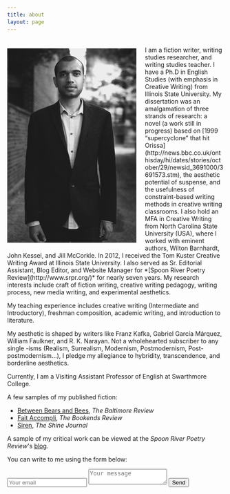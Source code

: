 ```yaml
---
title: about
layout: page
---
```

<br>
<img style="float: left; margin: 5px 20px 10px 0px;" src="/assets/images/shailenmishra.jpg" />I am a fiction writer, writing studies researcher, and writing studies teacher. I have a Ph.D in English Studies (with emphasis in Creative Writing) from Illinois State University. My dissertation was an amalgamation of three strands of research: a novel (a work still in progress) based on [1999 “supercyclone” that hit Orissa](http://news.bbc.co.uk/onthisday/hi/dates/stories/october/29/newsid_3691000/3691573.stm), the aesthetic potential of suspense, and the usefulness of constraint-based writing methods in creative writing classrooms. I also hold an MFA in Creative Writing from North Carolina State University (USA), where I worked with eminent authors, Wilton Barnhardt, John Kessel, and Jill McCorkle. In 2012, I received the Tom Kuster Creative Writing Award at Illinois State University. I also served as Sr. Editorial Assistant, Blog Editor, and Website Manager for *[Spoon River Poetry Review](http://www.srpr.org/)* for nearly seven years. My research interests include craft of fiction writing, creative writing pedagogy, writing process, new media writing, and experimental aesthetics.

My teaching experience includes creative writing (Intermediate and Introductory), freshman composition, academic writing, and introduction to literature.

My aesthetic is shaped by writers like Franz Kafka, Gabriel García Márquez, William Faulkner, and R. K. Narayan. Not a wholehearted subscriber to any single -isms (Realism, Surrealism, Modernism, Postmodernism, Post-postmodernism…), I pledge my allegiance to hybridity, transcendence, and borderline aesthetics.

Currently, I am a Visiting Assistant Professor of English at Swarthmore College.

A few samples of my published fiction: 

- [Between Bears and Bees](https://baltimorereview.org/index.php/winter_2021/contributor/shailen-mishra), *The Baltimore Review*
- [Fait Accompli](https://thebookendsreview.com/2020/03/06/fait-accompli/), *The Bookends Review*
- [Siren](https://www.theshinejournal.net/mishrashailen.htm), *The Shine Journal*

A sample of my critical work can be viewed at the *Spoon River Poetry Review*'s [blog](https://www.srpr.org/blog/category/space-in-culture/).

You can write to me using the form below:

<form method="POST" action="https://formspree.io/shailenmishra80@gmail.com">
  <input type="email" name="email" placeholder="Your email">
  <input type="hidden" name="_subject" value="Thanks for writing to me" />
  <textarea name="message" placeholder="Your message"></textarea>
  <input type="hidden" name="_next" value="https://shailenmishra.com/thanks/" />
  <input type="hidden" name="_format" value="plain" />
  <button type="submit">Send</button>
</form>
